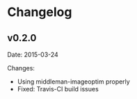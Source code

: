 # Changelog

## v0.2.0

Date: 2015-03-24

Changes:
  - Using middleman-imageoptim properly
  - Fixed: Travis-CI build issues
